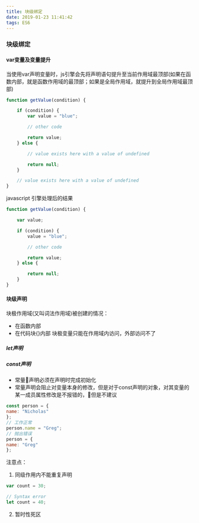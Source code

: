 ```yaml
---
title: 块级绑定
date: 2019-01-23 11:41:42
tags: ES6
---
```

### 块级绑定
#### var变量及变量提升
当使用var声明变量时，js引擎会先将声明语句提升至当前作用域最顶部(如果在函数内部，就是函数作用域的最顶部；如果是全局作用域，就提升到全局作用域最顶部)
```js
function getValue(condition) {

    if (condition) {
        var value = "blue";

        // other code

        return value;
    } else {

        // value exists here with a value of undefined

        return null;
    }

    // value exists here with a value of undefined
}
```
javascript 引擎处理后的结果
```js
function getValue(condition) {

    var value;

    if (condition) {
        value = "blue";

        // other code

        return value;
    } else {

        return null;
    }
}
```

#### 块级声明
块极作用域(又叫词法作用域)被创建的情况：
- 在函数内部
- 在代码块{}内部
块极变量只能在作用域内访问，外部访问不了

##### let声明

##### const声明
- 常量声明必须在声明时完成初始化
- 常量声明会阻止对变量本身的修改，但是对于const声明的对象，对其变量的某一成员属性修改是不报错的，但是不建议
```js
const person = {
name: "Nicholas"
};
// 工作正常
person.name = "Greg";
// 抛出错误
person = {
name: "Greg"
};
```
注意点：
1. 同级作用内不能重复声明
```js
var count = 30;

// Syntax error
let count = 40;
```
2. 暂时性死区
